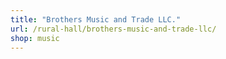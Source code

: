 ```yaml
---
title: "Brothers Music and Trade LLC."
url: /rural-hall/brothers-music-and-trade-llc/
shop: music
---
```

